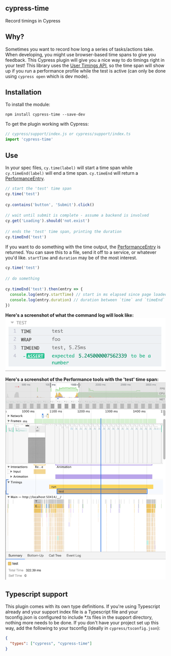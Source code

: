## cypress-time
Record timings in Cypress

## Why?
Sometimes you want to record how long a series of tasks/actions take. When developing, you might use browser-based time spans to give you feedback. This Cypress plugin will give you a nice way to do timings right in your test! This library uses the [User Timings API](https://developer.mozilla.org/en-US/docs/Web/API/User_Timing_API), so the time span will show up if you run a performance profile while the test is active (can only be done using `cypress open` which is dev mode).

## Installation
To install the module:
```
npm install cypress-time --save-dev
```

To get the plugin working with Cypress:
```js
// cypress/support/index.js or cypress/support/index.ts
import 'cypress-time'
```

## Use
In your spec files, `cy.time(label)` will start a time span while `cy.timeEnd(label)` will end a time span. `cy.timeEnd` will return a [PerformanceEntry](https://developer.mozilla.org/en-US/docs/Web/API/PerformanceEntry).

```js
// start the 'test' time span
cy.time('test')

cy.contains('button', 'Submit').click()

// wait until submit is complete - assume a backend is involved
cy.get('Loading').should('not.exist')

// ends the 'test' time span, printing the duration
cy.timeEnd('test')
```

If you want to do something with the time output, the [PerformanceEntry](https://developer.mozilla.org/en-US/docs/Web/API/PerformanceEntry) is returned. You can save this to a file, send it off to a service, or whatever you'd like. `startTime` and `duration` may be of the most interest.

```js
cy.time('test')

// do something

cy.timeEnd('test').then(entry => {
  console.log(entry.startTime) // start in ms elapsed since page loaded
  console.log(entry.duration) // duration between `time` and `timeEnd`
})
```

**Here's a screenshot of what the command log will look like:**
![Cypress Command Log](./time-span-command-log.png)

**Here's a screenshot of the Performance tools with the 'test' time span:**
![Performance Tab of Time Span](./time-span-performance.png)

## Typescript support
This plugin comes with its own type definitions. If you're using Typescript already and your support index file is a Typescript file and your tsconfig.json is configured to include *.ts files in the support directory, nothing more needs to be done. If you don't have your project set up this way, add the following to your tsconfig (ideally in `cypress/tsconfig.json`):

```json
{
  "types": ["cypress", "cypress-time"]
}
```
